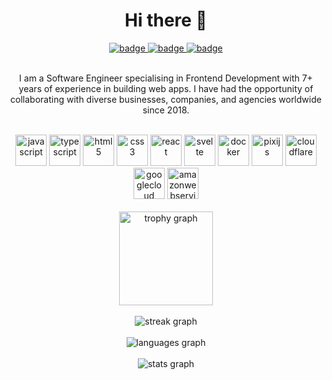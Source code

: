 <h1 align="center">Hi there 👋</h1>

<div align=center>
  <a href="https://www.linkedin.com/in/rabiibouhestine/">
    <img src="https://img.shields.io/badge/Linkedin-rabiibouhestine-0a66c2" alt="badge" />
  </a>
  <a href="mailto:rabiibouhestine@gmail.com">
    <img src="https://img.shields.io/badge/Email-rabiibouhestine@gmail.com-c71610" alt="badge" />
  </a>
  <a href="https://rabiibouhestine.com/">
    <img src="https://img.shields.io/badge/Website-rabiibouhestine.com-pink" alt="badge" />
  </a>
</div>

<br>

<p align="center"> 
I am a Software Engineer specialising in Frontend Development with 7+ years of experience in building web apps. I have had the opportunity of collaborating with diverse businesses, companies, and agencies worldwide since 2018.
</p>

<br>

<div align=center>
<img src="https://cdn.jsdelivr.net/gh/devicons/devicon@latest/icons/javascript/javascript-original.svg" height="50" width="50" alt="javascript" />
<img src="https://cdn.jsdelivr.net/gh/devicons/devicon@latest/icons/typescript/typescript-original.svg" height="50" width="50" alt="typescript" />
<img src="https://cdn.jsdelivr.net/gh/devicons/devicon@latest/icons/html5/html5-original.svg" height="50" width="50" alt="html5" />
<img src="https://cdn.jsdelivr.net/gh/devicons/devicon@latest/icons/css3/css3-original.svg" height="50" width="50" alt="css3" />
<img src="https://cdn.jsdelivr.net/gh/devicons/devicon@latest/icons/react/react-original.svg" height="50" width="50" alt="react" />
<img src="https://cdn.jsdelivr.net/gh/devicons/devicon@latest/icons/svelte/svelte-original.svg" height="50" width="50" alt="svelte" />
<img src="https://cdn.jsdelivr.net/gh/devicons/devicon@latest/icons/docker/docker-original.svg" height="50" width="50" alt="docker" />
<img src="https://cdn.jsdelivr.net/gh/devicons/devicon@latest/icons/pixijs/pixijs-original.svg" height="50" width="50" alt="pixijs" />
<img src="https://cdn.jsdelivr.net/gh/devicons/devicon@latest/icons/cloudflare/cloudflare-original.svg" height="50" width="50" alt="cloudflare" />
<img src="https://cdn.jsdelivr.net/gh/devicons/devicon@latest/icons/googlecloud/googlecloud-original.svg" height="50" width="50" alt="googlecloud" />
<img src="https://cdn.jsdelivr.net/gh/devicons/devicon@latest/icons/amazonwebservices/amazonwebservices-original-wordmark.svg" height="50" width="50" alt="amazonwebservices" />
</div>

<br>

<div align="center">
  <img src="https://github-profile-trophy.vercel.app?username=rabiibouhestine&theme=dracula&title=Commits%2CReviews%2CExperience%2CIssues%2CPullRequest%2CStars%2CRepositories%2CFollowers&rank=SECRET%2CSSS%2CSS%2CS%2CAAA%2CAA%2CA&column=5&row=1&margin-w=16&margin-h=8&no-bg=false&no-frame=false" height="150" alt="trophy graph"/>
</div>

<br>

<div align="center">
  <img src="https://streak-stats.demolab.com?user=rabiibouhestine&theme=dracula&hide_border=false&border_radius=4.5&short_numbers=true&mode=daily&exclude_days=&disable_animations=false&card_width=700&card_height=195&hide_total_contributions=false&hide_current_streak=false&hide_longest_streak=false" alt="streak graph"  />
</div>

<br>

<div align="center">
  <img src="https://github-readme-stats.vercel.app/api/top-langs?username=rabiibouhestine&theme=dracula&custom_title=Most+Used+Languages&layout=normal&stats_format=percentages&langs_count=3&card_width=700&border_radius=4.5&hide_title=false&disable_animations=false&hide_progress=false&hide_border=false" alt="languages graph"/>
</div>

<br>

<div align="center">
  <img src="https://github-readme-stats.vercel.app/api?username=rabiibouhestine&theme=dracula&rank_icon=github&number_format=short&show=&custom_title=Github+Stats&border_radius=4.5&card_width=700&hide_border=false&hide_title=false&hide_rank=false&show_icons=true&include_all_commits=true&disable_animations=false" alt="stats graph"  />
</div>
